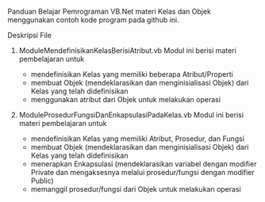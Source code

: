 Panduan Belajar Pemrograman VB.Net materi Kelas dan Objek menggunakan contoh kode program pada github ini.

Deskripsi File
1. ModuleMendefinisikanKelasBerisiAtribut.vb
   Modul ini berisi materi pembelajaran untuk
   - mendefinisikan Kelas yang memiliki beberapa Atribut/Properti
   - membuat Objek (mendeklarasikan dan menginisialisasi Objek) dari Kelas yang telah didefinisikan
   - menggunakan atribut dari Objek untuk melakukan operasi

2. ModuleProsedurFungsiDanEnkapsulasiPadaKelas.vb
   Modul ini berisi materi pembelajaran untuk
   - mendefinisikan Kelas yang memiliki Atribut, Prosedur, dan Fungsi
   - membuat Objek (mendeklarasikan dan menginisialisasi Objek) dari Kelas yang telah didefinisikan
   - menerapkan Enkapsulasi (mendeklarasikan variabel dengan modifier Private dan mengaksesnya melalui prosedur/fungsi dengan modifier Public)
   - memanggil prosedur/fungsi dari Objek untuk melakukan operasi
